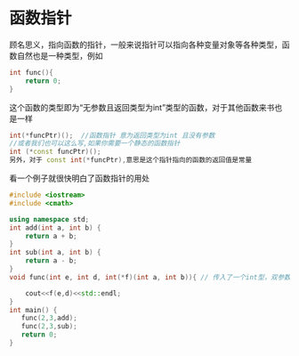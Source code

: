 # 函数指针

顾名思义，指向函数的指针，一般来说指针可以指向各种变量对象等各种类型，函数自然也是一种类型，例如

```c++
int func(){
    return 0;
}
```

这个函数的类型即为“无参数且返回类型为int”类型的函数，对于其他函数来书也是一样

```c++
int(*funcPtr)();  //函数指针 意为返回类型为int 且没有参数
//或者我们也可以这么写,如果你需要一个静态的函数指针
int (*const funcPtr)();
另外，对于 const int(*funcPtr),意思是这个指针指向的函数的返回值是常量
```

看一个例子就很快明白了函数指针的用处

```c++
#include <iostream>
#include <cmath>

using namespace std;
int add(int a, int b) {
    return a + b;
}
int sub(int a, int b) {
    return a - b;
}  
void func(int e, int d, int(*f)(int a, int b)){ // 传入了一个int型，双参数，返回值为int的函数

    cout<<f(e,d)<<std::endl;
} 
int main() {
   func(2,3,add);
   func(2,3,sub);
   return 0;
}
```

